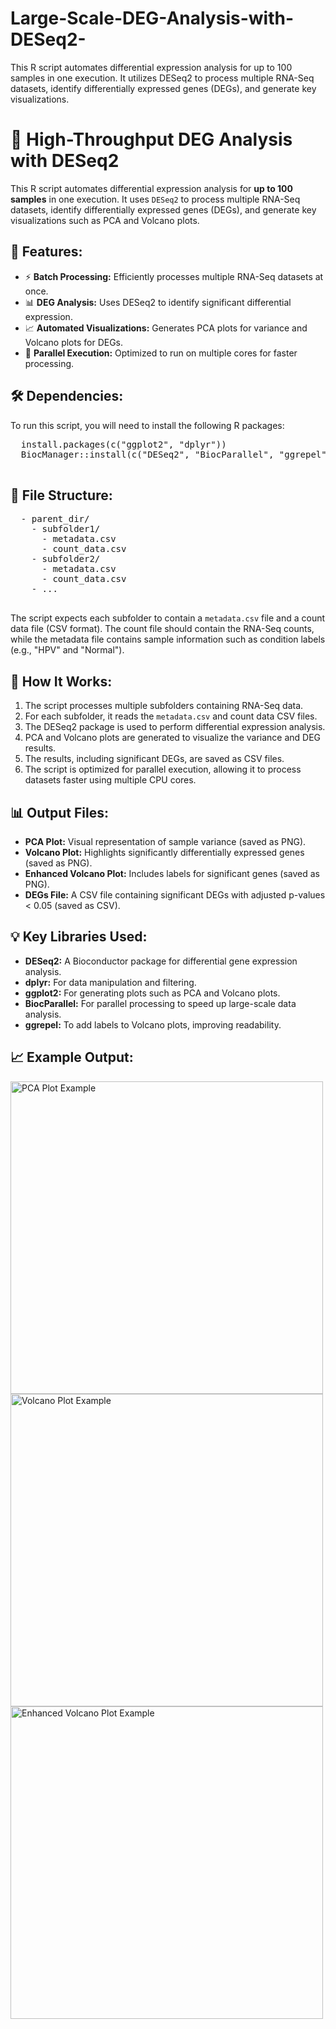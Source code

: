 # Large-Scale-DEG-Analysis-with-DESeq2-
This R script automates differential expression analysis for up to 100 samples in one execution. It utilizes DESeq2 to process multiple RNA-Seq datasets, identify differentially expressed genes (DEGs), and generate key visualizations.
<!DOCTYPE html>
<html lang="en">
<head>
  <meta charset="UTF-8">
  <meta name="viewport" content="width=device-width, initial-scale=1.0">
  <title>High-Throughput DEG Analysis with DESeq2</title>
</head>
<body>

  <h1>🚀 High-Throughput DEG Analysis with DESeq2</h1>

  <p>This R script automates differential expression analysis for <strong>up to 100 samples</strong> in one execution. It uses <code>DESeq2</code> to process multiple RNA-Seq datasets, identify differentially expressed genes (DEGs), and generate key visualizations such as PCA and Volcano plots.</p>

  <h2>📌 Features:</h2>
  <ul>
    <li>⚡ <strong>Batch Processing:</strong> Efficiently processes multiple RNA-Seq datasets at once.</li>
    <li>📊 <strong>DEG Analysis:</strong> Uses DESeq2 to identify significant differential expression.</li>
    <li>📈 <strong>Automated Visualizations:</strong> Generates PCA plots for variance and Volcano plots for DEGs.</li>
    <li>🚀 <strong>Parallel Execution:</strong> Optimized to run on multiple cores for faster processing.</li>
  </ul>

  <h2>🛠 Dependencies:</h2>
  <p>To run this script, you will need to install the following R packages:</p>
  <pre>
  install.packages(c("ggplot2", "dplyr"))
  BiocManager::install(c("DESeq2", "BiocParallel", "ggrepel"))
  </pre>

  <h2>📂 File Structure:</h2>
  <pre>
  - parent_dir/
    - subfolder1/
      - metadata.csv
      - count_data.csv
    - subfolder2/
      - metadata.csv
      - count_data.csv
    - ...
  </pre>
  <p>The script expects each subfolder to contain a <code>metadata.csv</code> file and a count data file (CSV format). The count file should contain the RNA-Seq counts, while the metadata file contains sample information such as condition labels (e.g., "HPV" and "Normal").</p>

  <h2>🚀 How It Works:</h2>
  <ol>
    <li>The script processes multiple subfolders containing RNA-Seq data.</li>
    <li>For each subfolder, it reads the <code>metadata.csv</code> and count data CSV files.</li>
    <li>The DESeq2 package is used to perform differential expression analysis.</li>
    <li>PCA and Volcano plots are generated to visualize the variance and DEG results.</li>
    <li>The results, including significant DEGs, are saved as CSV files.</li>
    <li>The script is optimized for parallel execution, allowing it to process datasets faster using multiple CPU cores.</li>
  </ol>

  <h2>📊 Output Files:</h2>
  <ul>
    <li><strong>PCA Plot:</strong> Visual representation of sample variance (saved as PNG).</li>
    <li><strong>Volcano Plot:</strong> Highlights significantly differentially expressed genes (saved as PNG).</li>
    <li><strong>Enhanced Volcano Plot:</strong> Includes labels for significant genes (saved as PNG).</li>
    <li><strong>DEGs File:</strong> A CSV file containing significant DEGs with adjusted p-values < 0.05 (saved as CSV).</li>
  </ul>

  <h2>💡 Key Libraries Used:</h2>
  <ul>
    <li><strong>DESeq2:</strong> A Bioconductor package for differential gene expression analysis.</li>
    <li><strong>dplyr:</strong> For data manipulation and filtering.</li>
    <li><strong>ggplot2:</strong> For generating plots such as PCA and Volcano plots.</li>
    <li><strong>BiocParallel:</strong> For parallel processing to speed up large-scale data analysis.</li>
    <li><strong>ggrepel:</strong> To add labels to Volcano plots, improving readability.</li>
  </ul>

  <h2>📈 Example Output:</h2>
  <img src="PCA_plot_with_variance.png" alt="PCA Plot Example" width="500">
  <img src="volcano_plot.png" alt="Volcano Plot Example" width="500">
  <img src="enhanced_volcano_plot.png" alt="Enhanced Volcano Plot Example" width="500">

</body>
</html>
